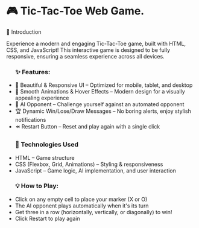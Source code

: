 <h1>🎮 Tic-Tac-Toe Web Game.</h1>

🚀 Introduction

Experience a modern and engaging Tic-Tac-Toe game, built with HTML, CSS, and JavaScript! This interactive game is designed to be fully responsive, ensuring a seamless experience across all devices.

<ul>
<h3>✨ Features:</h3>

<li>🎨 Beautiful & Responsive UI – Optimized for mobile, tablet, and desktop</li>

<li>🔄 Smooth Animations & Hover Effects – Modern design for a visually appealing experience</li>

<li>🤖 AI Opponent – Challenge yourself against an automated opponent</li>

<li>🏆 Dynamic Win/Lose/Draw Messages – No boring alerts, enjoy stylish notifications</li>

<li>⏪ Restart Button – Reset and play again with a single click</li>
</ul>

<ul>
<h3>🔧 Technologies Used</h3>

<li>HTML – Game structure</li>

<li>CSS (Flexbox, Grid, Animations) – Styling & responsiveness</li>

<li>JavaScript – Game logic, AI implementation, and user interaction</li>
</ul>



<ul>
<h3>💡 How to Play:</h3>

<li>Click on any empty cell to place your marker (X or O)</li>

<li>The AI opponent plays automatically when it's its turn</li>

<li>Get three in a row (horizontally, vertically, or diagonally) to win!</li>

<li>Click Restart to play again</li>
</ul>
